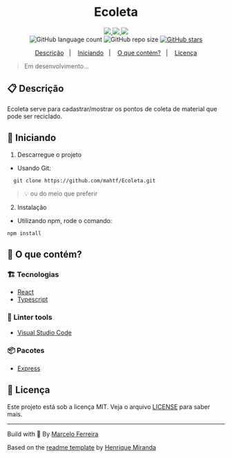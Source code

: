 <!--<p align="center">
  <img alt="Icone Ecoleta" src="./web/public/favicon.ico" width="100"/>
</p> 
-->
<h1 align="center">
  Ecoleta
</h1>

<!-- Badges -->
<p align="center">
  <!-- if your  -->
  <a href="https://github.com/mahtf/Ecoleta/graphs/commit-activity" alt="Maintenance">
    <img src="https://img.shields.io/badge/Maintained%3F-yes-1EAE72.svg" />
  </a>

  <!-- License -->
  <a href="./LICENSE" alt="License: MIT">
    <img src="https://img.shields.io/badge/License-MIT-1EAE72.svg" />
  </a>

  <!-- codefactor -->
  <a href="https://www.codefactor.io/repository/github/mahtf/Ecoleta" alt="CodeFactor">
    <img src="https://www.codefactor.io/repository/github/mahtf/Ecoleta/badge" />
  </a>

  <br/>

  <img alt="GitHub language count" src="https://img.shields.io/github/languages/count/mahtf/Ecoleta?color=blue">


  <!-- GitHub repo size -->
  <img alt="GitHub repo size" src="https://img.shields.io/github/repo-size/mahtf/Ecoleta">

  <!-- Social -->  
  <a href="https://github.com/mahtf/Ecoleta/stargazers">
    <img alt="GitHub stars" src="https://img.shields.io/github/stars/mahtf/Ecoleta?style=social">
  </a>
</p>

<!-- summary -->
<p align="center">
  <a href="#clipboard-description">Descrição</a>&nbsp;&nbsp;&nbsp;|&nbsp;&nbsp;&nbsp;
  <a href="#rocket-getting-started">Iniciando</a>&nbsp;&nbsp;&nbsp;|&nbsp;&nbsp;&nbsp;
  <a href="#-whats-inside">O que contém?</a>&nbsp;&nbsp;&nbsp;|&nbsp;&nbsp;&nbsp;
  <a href="#memo-license">Licença</a>
</p>

> Em desenvolvimento...

## :clipboard: Descrição
 Ecoleta serve para cadastrar/mostrar os pontos de coleta de material que pode ser reciclado.

## :rocket: Iniciando

1. Descarregue o projeto

  - Usando Git:
```shell
  git clone https://github.com/mahtf/Ecoleta.git
```
  > :bulb: ou do meio que preferir

2. Instalação

 - Utilizando npm, rode o comando: 
 ```shell
 npm install 
 ```


## 🧐 O que contém?

### :building_construction: Tecnologias
- [React](https://github.com/facebook/react)
- [Typescript](https://github.com/microsoft/TypeScript)
  

### :lipstick: Linter tools
- [Visual Studio Code](https://code.visualstudio.com/)


### :package: Pacotes
- [Express](https://github.com/expressjs/express)


## :memo: Licença

Este projeto está sob a licença MIT. Veja o arquivo [LICENSE](LICENSE) para saber mais.

---

Build with 💙 By [Marcelo Ferreira](https://www.linkedin.com/in/mahtf/)

Based on the [readme template](https://gist.github.com/henry-ns/a00234378353d9ca43e1bfe043202192) by [Henrique Miranda](http://thehenry.dev/)